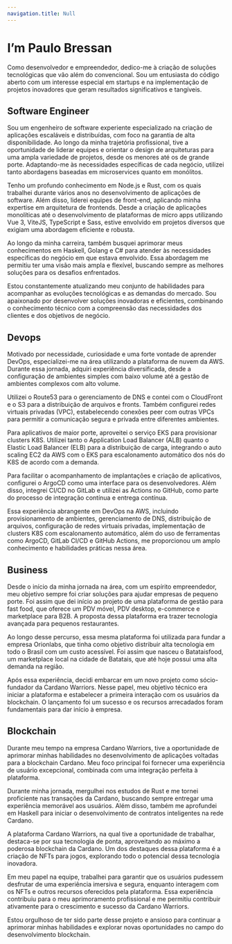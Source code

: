 ```yaml
---
navigation.title: Null
---
```


# I’m Paulo Bressan

Como desenvolvedor e empreendedor, dedico-me à criação de soluções tecnológicas que vão além do convencional. Sou um entusiasta do código aberto com um interesse especial em startups e na implementação de projetos inovadores que geram resultados significativos e tangíveis.
<!-- A lightweight Nuxt theme to build a Markdown driven website, based on [Nuxt Content](https://content.nuxtjs.org), [TailwindCSS](https://tailwindcss.com) and [Iconify](https://iconify.design) :sparkles: -->

## Software Engineer
Sou um engenheiro de software experiente especializado na criação de aplicações escaláveis e distribuídas, com foco na garantia de alta disponibilidade. Ao longo da minha trajetória profissional, tive a oportunidade de liderar equipes e orientar o design de arquiteturas para uma ampla variedade de projetos, desde os menores até os de grande porte. Adaptando-me às necessidades específicas de cada negócio, utilizei tanto abordagens baseadas em microservices quanto em monólitos.

Tenho um profundo conhecimento em Node.js e Rust, com os quais trabalhei durante vários anos no desenvolvimento de aplicações de software. Além disso, liderei equipes de front-end, aplicando minha expertise em arquitetura de frontends. Desde a criação de aplicações monolíticas até o desenvolvimento de plataformas de micro apps utilizando Vue 3, ViteJS, TypeScript e Sass, estive envolvido em projetos diversos que exigiam uma abordagem eficiente e robusta.

Ao longo da minha carreira, também busquei aprimorar meus conhecimentos em Haskell, Golang e C# para atender às necessidades específicas do negócio em que estava envolvido. Essa abordagem me permitiu ter uma visão mais ampla e flexível, buscando sempre as melhores soluções para os desafios enfrentados.

Estou constantemente atualizando meu conjunto de habilidades para acompanhar as evoluções tecnológicas e as demandas do mercado. Sou apaixonado por desenvolver soluções inovadoras e eficientes, combinando o conhecimento técnico com a compreensão das necessidades dos clientes e dos objetivos de negócio.
## Devops
Motivado por necessidade, curiosidade e uma forte vontade de aprender DevOps, especializei-me na área utilizando a plataforma de nuvem da AWS. Durante essa jornada, adquiri experiência diversificada, desde a configuração de ambientes simples com baixo volume até a gestão de ambientes complexos com alto volume.

Utilizei o Route53 para o gerenciamento de DNS e contei com o CloudFront e o S3 para a distribuição de arquivos e fronts. Também configurei redes virtuais privadas (VPC), estabelecendo conexões peer com outras VPCs para permitir a comunicação segura e privada entre diferentes ambientes.

Para aplicativos de maior porte, aproveitei o serviço EKS para provisionar clusters K8S. Utilizei tanto o Application Load Balancer (ALB) quanto o Elastic Load Balancer (ELB) para a distribuição de carga, integrando o auto scaling EC2 da AWS com o EKS para escalonamento automático dos nós do K8S de acordo com a demanda.

Para facilitar o acompanhamento de implantações e criação de aplicativos, configurei o ArgoCD como uma interface para os desenvolvedores. Além disso, integrei CI/CD no GitLab e utilizei as Actions no GitHub, como parte do processo de integração contínua e entrega contínua.

Essa experiência abrangente em DevOps na AWS, incluindo provisionamento de ambientes, gerenciamento de DNS, distribuição de arquivos, configuração de redes virtuais privadas, implementação de clusters K8S com escalonamento automático, além do uso de ferramentas como ArgoCD, GitLab CI/CD e GitHub Actions, me proporcionou um amplo conhecimento e habilidades práticas nessa área.
## Business
Desde o início da minha jornada na área, com um espírito empreendedor, meu objetivo sempre foi criar soluções para ajudar empresas de pequeno porte. Foi assim que dei início ao projeto de uma plataforma de gestão para fast food, que oferece um PDV móvel, PDV desktop, e-commerce e marketplace para B2B. A proposta dessa plataforma era trazer tecnologia avançada para pequenos restaurantes.

Ao longo desse percurso, essa mesma plataforma foi utilizada para fundar a empresa Orionlabs, que tinha como objetivo distribuir alta tecnologia em todo o Brasil com um custo acessível. Foi assim que nasceu o Batataisfood, um marketplace local na cidade de Batatais, que até hoje possui uma alta demanda na região.

Após essa experiência, decidi embarcar em um novo projeto como sócio-fundador da Cardano Warriors. Nesse papel, meu objetivo técnico era iniciar a plataforma e estabelecer a primeira interação com os usuários da blockchain. O lançamento foi um sucesso e os recursos arrecadados foram fundamentais para dar início à empresa.

## Blockchain

Durante meu tempo na empresa Cardano Warriors, tive a oportunidade de aprimorar minhas habilidades no desenvolvimento de aplicações voltadas para a blockchain Cardano. Meu foco principal foi fornecer uma experiência de usuário excepcional, combinada com uma integração perfeita à plataforma.

Durante minha jornada, mergulhei nos estudos de Rust e me tornei proficiente nas transações da Cardano, buscando sempre entregar uma experiência memorável aos usuários. Além disso, também me aprofundei em Haskell para iniciar o desenvolvimento de contratos inteligentes na rede Cardano.

A plataforma Cardano Warriors, na qual tive a oportunidade de trabalhar, destaca-se por sua tecnologia de ponta, aproveitando ao máximo a poderosa blockchain da Cardano. Um dos destaques dessa plataforma é a criação de NFTs para jogos, explorando todo o potencial dessa tecnologia inovadora.

Em meu papel na equipe, trabalhei para garantir que os usuários pudessem desfrutar de uma experiência imersiva e segura, enquanto interagem com os NFTs e outros recursos oferecidos pela plataforma. Essa experiência contribuiu para o meu aprimoramento profissional e me permitiu contribuir ativamente para o crescimento e sucesso da Cardano Warriors.

Estou orgulhoso de ter sido parte desse projeto e ansioso para continuar a aprimorar minhas habilidades e explorar novas oportunidades no campo do desenvolvimento blockchain.
